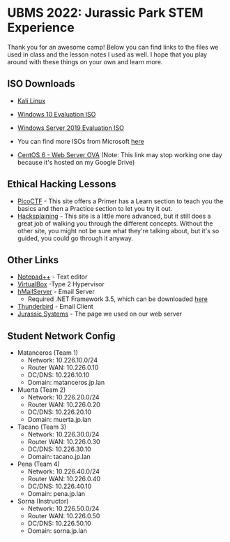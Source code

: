 # UBMS 2022: Jurassic Park STEM Experience
Thank you for an awesome camp!  Below you can find links to the files we used in class and the lesson notes I used as well.  I hope that you play around with these things on your own and learn more.

## ISO Downloads

- [Kali Linux](https://kali.download/virtual-images/kali-2022.2/kali-linux-2022.2-virtualbox-amd64.ova)

- [Windows 10 Evaluation ISO](https://go.microsoft.com/fwlink/p/?LinkID=2195400&clcid=0x409&culture=en-us&country=US)

- [Windows Server 2019 Evaluation ISO](https://go.microsoft.com/fwlink/p/?LinkID=2195167&clcid=0x409&culture=en-us&country=US)

- You can find more ISOs from Microsoft [here](https://techcommunity.microsoft.com/t5/windows-server-for-it-pro/accessing-trials-and-kits-for-windows-server/m-p/3361205)

- [CentOS 6 - Web Server OVA](https://drive.google.com/file/d/1Ebyd37AzT66exRcA8slyqYC3Krc5H-FJ/view?usp=sharing) (Note: This link may stop working one day because it's hosted on my Google Drive)

## Ethical Hacking Lessons

- [PicoCTF](https://picoctf.org/) - This site offers a Primer has a Learn section to teach you the basics and then a Practice section to let you try it out.  
- [Hacksplaining](https://www.hacksplaining.com/lessons) - This site is a little more advanced, but it still does a great job of walking you through the different concepts.  Without the other site, you might not be sure what they're talking about, but it's so guided, you could go through it anyway.

## Other Links

- [Notepad++](https://notepad-plus-plus.org/) - Text editor
- [VirtualBox](https://www.virtualbox.org/)  -Type 2 Hypervisor
- [hMailServer](https://www.hmailserver.com/) - Email Server
  - Required .NET Framework 3.5, which can be downloaded [here](https://go.microsoft.com/fwlink/?linkid=2186537)
- [Thunderbird](https://www.thunderbird.net/en-US/) - Email Client
- [Jurassic Systems](https://www.jurassicsystems.com/) - The page we used on our web server

## Student Network Config

- Matanceros (Team 1)
  - Network: 10.226.10.0/24
  - Router WAN: 10.226.0.10
  - DC/DNS: 10.226.10.10
  - Domain: matanceros.jp.lan
- Muerta (Team 2)
  - Network: 10.226.20.0/24
  - Router WAN: 10.226.0.20
  - DC/DNS: 10.226.20.10
  - Domain: muerta.jp.lan
- Tacano (Team 3)
  - Network: 10.226.30.0/24
  - Router WAN: 10.226.0.30
  - DC/DNS: 10.226.30.10
  - Domain: tacano.jp.lan
- Pena (Team 4)
  - Network: 10.226.40.0/24
  - Router WAN: 10.226.0.40
  - DC/DNS: 10.226.40.10
  - Domain: pena.jp.lan
- Sorna (Instructor)
  - Network: 10.226.50.0/24
  - Router WAN: 10.226.0.50
  - DC/DNS: 10.226.50.10
  - Domain: sorna.jp.lan
